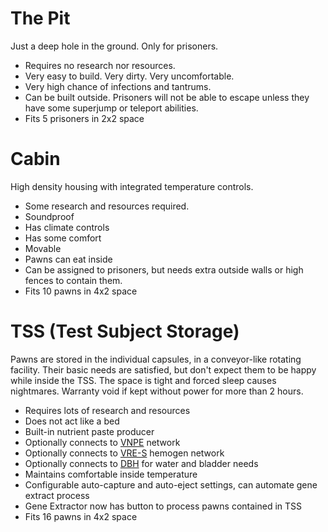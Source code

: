 # The Pit
Just a deep hole in the ground. Only for prisoners.

- Requires no research nor resources.
- Very easy to build. Very dirty. Very uncomfortable.
- Very high chance of infections and tantrums.
- Can be built outside. Prisoners will not be able to escape unless they have some superjump or teleport abilities.
- Fits 5 prisoners in 2x2 space


# Cabin
High density housing with integrated temperature controls.

- Some research and resources required.
- Soundproof
- Has climate controls
- Has some comfort
- Movable
- Pawns can eat inside
- Can be assigned to prisoners, but needs extra outside walls or high fences to contain them.
- Fits 10 pawns in 4x2 space


# TSS (Test Subject Storage)
Pawns are stored in the individual capsules, in a conveyor-like rotating facility.
Their basic needs are satisfied, but don't expect them to be happy while inside the TSS.
The space is tight and forced sleep causes nightmares.
Warranty void if kept without power for more than 2 hours.

- Requires lots of research and resources
- Does not act like a bed
- Built-in nutrient paste producer
- Optionally connects to [VNPE](https://steamcommunity.com/sharedfiles/filedetails/?id=2920385763) network
- Optionally connects to [VRE-S](https://steamcommunity.com/sharedfiles/filedetails/?id=2963116383) hemogen network
- Optionally connects to [DBH](https://steamcommunity.com/sharedfiles/filedetails/?id=836308268) for water and bladder needs
- Maintains comfortable inside temperature
- Configurable auto-capture and auto-eject settings, can automate gene extract process
- Gene Extractor now has button to process pawns contained in TSS 
- Fits 16 pawns in 4x2 space

